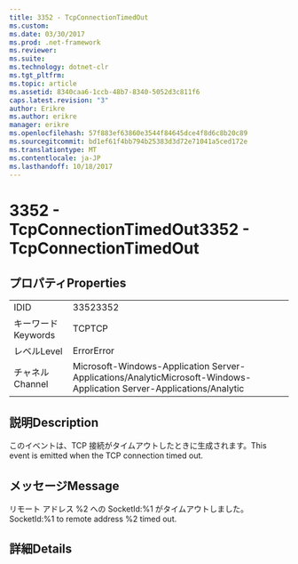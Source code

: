 ```yaml
---
title: 3352 - TcpConnectionTimedOut
ms.custom: 
ms.date: 03/30/2017
ms.prod: .net-framework
ms.reviewer: 
ms.suite: 
ms.technology: dotnet-clr
ms.tgt_pltfrm: 
ms.topic: article
ms.assetid: 8340caa6-1ccb-48b7-8340-5052d3c811f6
caps.latest.revision: "3"
author: Erikre
ms.author: erikre
manager: erikre
ms.openlocfilehash: 57f883ef63860e3544f84645dce4f8d6c8b20c89
ms.sourcegitcommit: bd1ef61f4bb794b25383d3d72e71041a5ced172e
ms.translationtype: MT
ms.contentlocale: ja-JP
ms.lasthandoff: 10/18/2017
---
```

# <a name="3352---tcpconnectiontimedout"></a><span data-ttu-id="4b2ea-102">3352 - TcpConnectionTimedOut</span><span class="sxs-lookup"><span data-stu-id="4b2ea-102">3352 - TcpConnectionTimedOut</span></span>
## <a name="properties"></a><span data-ttu-id="4b2ea-103">プロパティ</span><span class="sxs-lookup"><span data-stu-id="4b2ea-103">Properties</span></span>  
  
|||  
|-|-|  
|<span data-ttu-id="4b2ea-104">ID</span><span class="sxs-lookup"><span data-stu-id="4b2ea-104">ID</span></span>|<span data-ttu-id="4b2ea-105">3352</span><span class="sxs-lookup"><span data-stu-id="4b2ea-105">3352</span></span>|  
|<span data-ttu-id="4b2ea-106">キーワード</span><span class="sxs-lookup"><span data-stu-id="4b2ea-106">Keywords</span></span>|<span data-ttu-id="4b2ea-107">TCP</span><span class="sxs-lookup"><span data-stu-id="4b2ea-107">TCP</span></span>|  
|<span data-ttu-id="4b2ea-108">レベル</span><span class="sxs-lookup"><span data-stu-id="4b2ea-108">Level</span></span>|<span data-ttu-id="4b2ea-109">Error</span><span class="sxs-lookup"><span data-stu-id="4b2ea-109">Error</span></span>|  
|<span data-ttu-id="4b2ea-110">チャネル</span><span class="sxs-lookup"><span data-stu-id="4b2ea-110">Channel</span></span>|<span data-ttu-id="4b2ea-111">Microsoft-Windows-Application Server-Applications/Analytic</span><span class="sxs-lookup"><span data-stu-id="4b2ea-111">Microsoft-Windows-Application Server-Applications/Analytic</span></span>|  
  
## <a name="description"></a><span data-ttu-id="4b2ea-112">説明</span><span class="sxs-lookup"><span data-stu-id="4b2ea-112">Description</span></span>  
 <span data-ttu-id="4b2ea-113">このイベントは、TCP 接続がタイムアウトしたときに生成されます。</span><span class="sxs-lookup"><span data-stu-id="4b2ea-113">This event is emitted when the TCP connection timed out.</span></span>  
  
## <a name="message"></a><span data-ttu-id="4b2ea-114">メッセージ</span><span class="sxs-lookup"><span data-stu-id="4b2ea-114">Message</span></span>  
 <span data-ttu-id="4b2ea-115">リモート アドレス %2 への SocketId:%1 がタイムアウトしました。</span><span class="sxs-lookup"><span data-stu-id="4b2ea-115">SocketId:%1 to remote address %2 timed out.</span></span>  
  
## <a name="details"></a><span data-ttu-id="4b2ea-116">詳細</span><span class="sxs-lookup"><span data-stu-id="4b2ea-116">Details</span></span>
